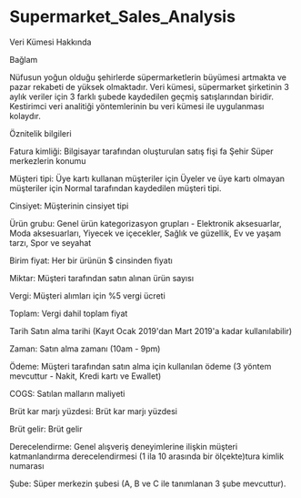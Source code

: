 # Supermarket_Sales_Analysis
Veri Kümesi Hakkında

Bağlam

Nüfusun yoğun olduğu şehirlerde süpermarketlerin büyümesi artmakta ve pazar rekabeti de yüksek olmaktadır. Veri kümesi, süpermarket şirketinin 3 aylık veriler için 3 farklı şubede kaydedilen geçmiş satışlarından biridir. Kestirimci veri analitiği yöntemlerinin bu veri kümesi ile uygulanması kolaydır.

Öznitelik bilgileri

Fatura kimliği: Bilgisayar tarafından oluşturulan satış fişi fa Şehir Süper merkezlerin konumu

Müşteri tipi: Üye kartı kullanan müşteriler için Üyeler ve üye kartı olmayan müşteriler için Normal tarafından kaydedilen müşteri tipi.

Cinsiyet: Müşterinin cinsiyet tipi

Ürün grubu: Genel ürün kategorizasyon grupları - Elektronik aksesuarlar, Moda aksesuarları, Yiyecek ve içecekler, Sağlık ve güzellik, Ev ve yaşam tarzı, Spor ve seyahat

Birim fiyat: Her bir ürünün $ cinsinden fiyatı

Miktar: Müşteri tarafından satın alınan ürün sayısı

Vergi: Müşteri alımları için %5 vergi ücreti

Toplam: Vergi dahil toplam fiyat

Tarih Satın alma tarihi (Kayıt Ocak 2019'dan Mart 2019'a kadar kullanılabilir)

Zaman: Satın alma zamanı (10am - 9pm)

Ödeme: Müşteri tarafından satın alma için kullanılan ödeme (3 yöntem mevcuttur - Nakit, Kredi kartı ve Ewallet)

COGS: Satılan malların maliyeti

Brüt kar marjı yüzdesi: Brüt kar marjı yüzdesi

Brüt gelir: Brüt gelir

Derecelendirme: Genel alışveriş deneyimlerine ilişkin müşteri katmanlandırma derecelendirmesi (1 ila 10 arasında bir ölçekte)tura kimlik numarası

Şube: Süper merkezin şubesi (A, B ve C ile tanımlanan 3 şube mevcuttur).

